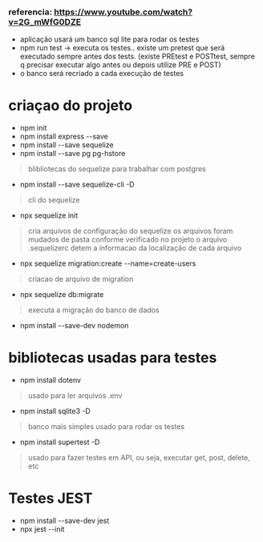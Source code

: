 ### referencia: https://www.youtube.com/watch?v=2G_mWfG0DZE

- aplicação usará um banco sql lite para rodar os testes
- npm run test -> executa os testes.. existe um pretest que será executado sempre antes dos tests. (existe PREtest e POSTtest, sempre q precisar executar algo antes ou depois utilize PRE e POST)
- o banco será recriado a cada execução de testes

# criaçao do projeto
- npm init
- npm install express --save
- npm install --save sequelize
- npm install --save pg pg-hstore
> blibliotecas do sequelize para trabalhar com postgres 
- npm install --save sequelize-cli -D
> cli do sequelize
- npx sequelize init 
> cria arquivos de configuração do sequelize
os arquivos foram mudados de pasta conforme verificado no projeto
o arquivo .sequelizerc detem a informacao da localização de cada arquivo
- npx sequelize migration:create --name=create-users
> criacao de arquivo de migration
- npx sequelize db:migrate
> executa a migração do banco de dados
- npm install --save-dev nodemon


# bibliotecas usadas para testes
- npm install dotenv
> usado para ler arquivos .env
- npm install sqlite3 -D
> banco mais simples usado para rodar os testes
- npm install supertest -D
> usado para fazer testes em API, ou seja, executar get, post, delete, etc

# Testes JEST
- npm install --save-dev jest
- npx jest --init
